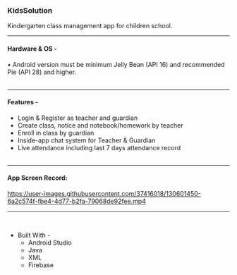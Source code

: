 ### KidsSolution
Kindergarten class management app for children school.
- - - -
#### Hardware & OS -
•	Android version must be minimum Jelly Bean (API 16) and recommended Pie (API 28) and higher.<br><br>
- - - -
#### Features -
* Login & Register as teacher and guardian
* Create class, notice and notebook/homework by teacher
* Enroll in class by guardian
* Inside-app chat system for Teacher & Guardian
* Live attendance including last 7 days attendance record<br><br>
- - - -
#### App Screen Record:
https://user-images.githubusercontent.com/37416018/130601450-6a2c574f-fbe4-4d77-b2fa-79068de92fee.mp4
- - - -
<br>

* Built With - 
    * Android Studio
    * Java
    * XML
    * Firebase
